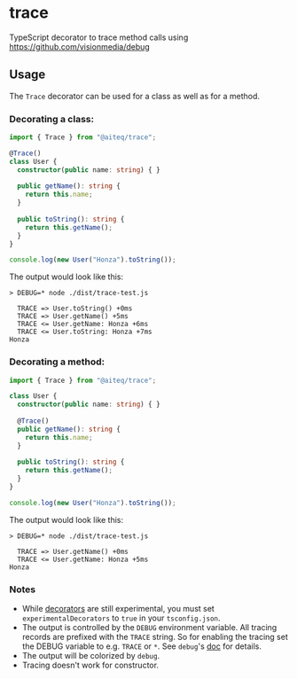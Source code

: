 # trace
TypeScript decorator to trace method calls using https://github.com/visionmedia/debug

## Usage
The `Trace` decorator can be used for a class as well as for a method.

### Decorating a class:
```ts
import { Trace } from "@aiteq/trace";

@Trace()
class User {
  constructor(public name: string) { }
  
  public getName(): string {
    return this.name;
  }
  
  public toString(): string {
    return this.getName();
  }
}

console.log(new User("Honza").toString());
```
The output would look like this:
```
> DEBUG=* node ./dist/trace-test.js

  TRACE => User.toString() +0ms
  TRACE => User.getName() +5ms
  TRACE <= User.getName: Honza +6ms
  TRACE <= User.toString: Honza +7ms
Honza
```

### Decorating a method:
```ts
import { Trace } from "@aiteq/trace";

class User {
  constructor(public name: string) { }
  
  @Trace()
  public getName(): string {
    return this.name;
  }
  
  public toString(): string {
    return this.getName();
  }
}

console.log(new User("Honza").toString());
```
The output would look like this:
```
> DEBUG=* node ./dist/trace-test.js

  TRACE => User.getName() +0ms
  TRACE <= User.getName: Honza +5ms
Honza
```

### Notes
- While [decorators](https://www.typescriptlang.org/docs/handbook/decorators.html) are still experimental, you must set `experimentalDecorators` to `true` in your `tsconfig.json`.
- The output is controlled by the `DEBUG` environment variable. All tracing records are prefixed with the `TRACE` string. So for enabling the tracing set the DEBUG variable to e.g. `TRACE` or `*`. See `debug`'s [doc](https://github.com/visionmedia/debug) for details.
- The output will be colorized by `debug`.
- Tracing doesn't work for constructor.
